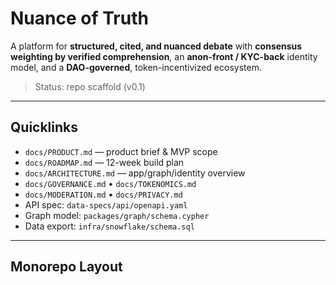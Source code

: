 # Nuance of Truth

A platform for **structured, cited, and nuanced debate** with **consensus weighting by verified comprehension**, an **anon-front / KYC-back** identity model, and a **DAO-governed**, token-incentivized ecosystem.

> Status: repo scaffold (v0.1)

---

## Quicklinks
- `docs/PRODUCT.md` — product brief & MVP scope  
- `docs/ROADMAP.md` — 12-week build plan  
- `docs/ARCHITECTURE.md` — app/graph/identity overview  
- `docs/GOVERNANCE.md` • `docs/TOKENOMICS.md`  
- `docs/MODERATION.md` • `docs/PRIVACY.md`  
- API spec: `data-specs/api/openapi.yaml`  
- Graph model: `packages/graph/schema.cypher`  
- Data export: `infra/snowflake/schema.sql`

---

## Monorepo Layout
